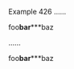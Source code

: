 Example 426
......

foo******bar*********baz

......

<p>foo<strong><strong><strong>bar</strong></strong></strong>***baz</p>
